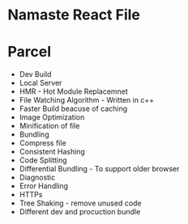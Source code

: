 # Namaste React File

# Parcel

- Dev Build
- Local Server
- HMR - Hot Module Replacemnet
- File Watching Algorithm - Written in c++
- Faster Build beacuse of caching
- Image Optimization
- Minification of file
- Bundling
- Compress file
- Consistent Hashing
- Code Splitting
- Differential Bundling - To support older browser
- Diagnostic
- Error Handling
- HTTPs
- Tree Shaking - remove unused code
- Different dev and procuction bundle
